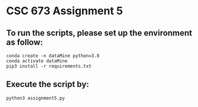# CSC 673 Assignment 5

## To run the scripts, please set up the environment as follow:
```
conda create -n dataMine python=3.8  
conda activate dataMine
pip3 install -r requirements.txt
```

## Execute the script by:
```
python3 assignment5.py
```